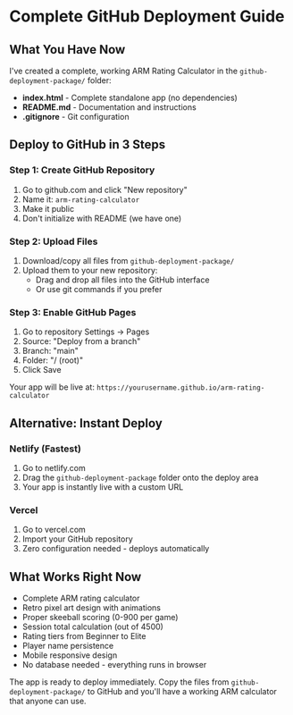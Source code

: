 # Complete GitHub Deployment Guide

## What You Have Now

I've created a complete, working ARM Rating Calculator in the `github-deployment-package/` folder:

- **index.html** - Complete standalone app (no dependencies)
- **README.md** - Documentation and instructions
- **.gitignore** - Git configuration

## Deploy to GitHub in 3 Steps

### Step 1: Create GitHub Repository
1. Go to github.com and click "New repository"
2. Name it: `arm-rating-calculator`
3. Make it public
4. Don't initialize with README (we have one)

### Step 2: Upload Files
1. Download/copy all files from `github-deployment-package/`
2. Upload them to your new repository:
   - Drag and drop all files into the GitHub interface
   - Or use git commands if you prefer

### Step 3: Enable GitHub Pages
1. Go to repository Settings → Pages
2. Source: "Deploy from a branch"
3. Branch: "main" 
4. Folder: "/ (root)"
5. Click Save

Your app will be live at: `https://yourusername.github.io/arm-rating-calculator`

## Alternative: Instant Deploy

### Netlify (Fastest)
1. Go to netlify.com
2. Drag the `github-deployment-package` folder onto the deploy area
3. Your app is instantly live with a custom URL

### Vercel
1. Go to vercel.com
2. Import your GitHub repository
3. Zero configuration needed - deploys automatically

## What Works Right Now

- Complete ARM rating calculator
- Retro pixel art design with animations
- Proper skeeball scoring (0-900 per game)
- Session total calculation (out of 4500)
- Rating tiers from Beginner to Elite
- Player name persistence
- Mobile responsive design
- No database needed - everything runs in browser

The app is ready to deploy immediately. Copy the files from `github-deployment-package/` to GitHub and you'll have a working ARM calculator that anyone can use.